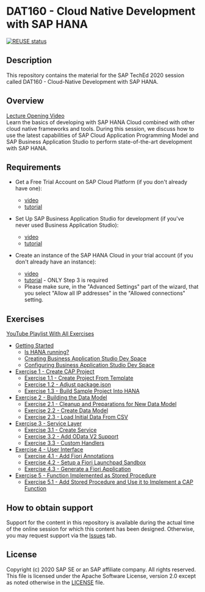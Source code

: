 # DAT160 - Cloud Native Development with SAP HANA

[![REUSE status](https://api.reuse.software/badge/github.com/SAP-samples/teched2020-DAT160)](https://api.reuse.software/info/github.com/SAP-samples/teched2020-DAT160)

## Description

This repository contains the material for the SAP TechEd 2020 session called DAT160 - Cloud-Native Development with SAP HANA.

## Overview

[Lecture Opening Video](https://youtu.be/Ugt_my8BK_4)</br>
Learn the basics of developing with SAP HANA Cloud combined with other cloud native frameworks and tools. During this session, we discuss how to use the latest capabilities of SAP Cloud Application Programming Model and SAP Business Application Studio to perform state-of-the-art development with SAP HANA.

## Requirements

* Get a Free Trial Account on SAP Cloud Platform (if you don't already have one): 
  * [video](https://youtu.be/n5luSQKYvQQ) 
  * [tutorial](https://developers.sap.com/tutorials/hcp-create-trial-account.html) 

* Set Up SAP Business Application Studio for development (if you've never used Business Application Studio): 
  * [video](https://youtu.be/WW6z4AnYriw)
  * [tutorial](https://developers.sap.com/tutorials/appstudio-onboarding.html) 

* Create an instance of the SAP HANA Cloud in your trial account (if you don't already have an instance):
  * [video](https://youtu.be/Lv_40d1ZtsM)
  * [tutorial](https://developers.sap.com/tutorials/hana-trial-advanced-analytics.html#b2b892a4-5efa-4498-854d-b8b1417a455a) - ONLY Step 3 is required
  * Please make sure, in the "Advanced Settings" part of the wizard, that you select "Allow all IP addresses" in the "Allowed connections" setting. 

## Exercises

[YouTube Playlist With All Exercises](https://www.youtube.com/playlist?list=PL6RpkC85SLQALP9z-q5-vNBFNIy1EEc1q)

* [Getting Started](exercises/ex0/)
  * [Is HANA running?](exercises/ex0#is-hana-running)
  * [Creating Business Application Studio Dev Space](exercises/ex0#creating-business-application-studio-dev-space)
  * [Configuring Business Application Studio Dev Space](exercises/ex0#configuring-business-application-studio-dev-space)
* [Exercise 1 - Create CAP Project](exercises/ex1/)
  * [Exercise 1.1 - Create Project From Template](exercises/ex1#exercise-11-create-project-from-template)
  * [Exercise 1.2 - Adjust package.json](exercises/ex1#exercise-12-adjust-packagejson)
  * [Exercise 1.3 - Build Sample Project Into HANA](exercises/ex1#exercise-13-build-sample-project-into-hana)
* [Exercise 2 - Building the Data Model](exercises/ex2/)
  * [Exercise 2.1 - Cleanup and Preparations for New Data Model](exercises/ex2#exercise-21-cleanup-and-preparations-fo-new-data-model)
  * [Exercise 2.2 - Create Data Model](exercises/ex2#exercise-22-create-data-model)
  * [Exercise 2.3 - Load Initial Data From CSV](exercises/ex2#exercise-23-load-initial-data-from-csv)
* [Exercise 3 - Service Layer](exercises/ex3/)
  * [Exercise 3.1 - Create Service](exercises/ex3#exercise-31-create-service)
  * [Exercise 3.2 - Add OData V2 Support](exercises/ex3#exercise-32-add-odata-v2-support)
  * [Exercise 3.3 - Custom Handlers](exercises/ex3#exercise-33-custom-handlers)
* [Exercise 4 - User Interface](exercises/ex4/)
  * [Exercise 4.1 - Add Fiori Annotations](exercises/ex4#exercise-41-add-fiori-annotations)
  * [Exercise 4.2 - Setup a Fiori Launchpad Sandbox](exercises/ex4#exercise-42-setup-a-fiori-launchpad-sandbox)
  * [Exercise 4.3 - Generate a Fiori Application](exercises/ex4#exercise-43-generate-a-fiori-application)
* [Exercise 5 - Function Implemented as Stored Procedure](exercises/ex5/)
  * [Exercise 5.1 - Add Stored Procedure and Use it to Implement a CAP Function](exercises/ex5#exercise-51-add-stored-procedure-and-use-it-to-implement-a-cap-function)

## How to obtain support

Support for the content in this repository is available during the actual time of the online session for which this content has been designed. Otherwise, you may request support via the [Issues](../../issues) tab.

## License

Copyright (c) 2020 SAP SE or an SAP affiliate company. All rights reserved. This file is licensed under the Apache Software License, version 2.0 except as noted otherwise in the [LICENSE](LICENSES/Apache-2.0.txt) file.
